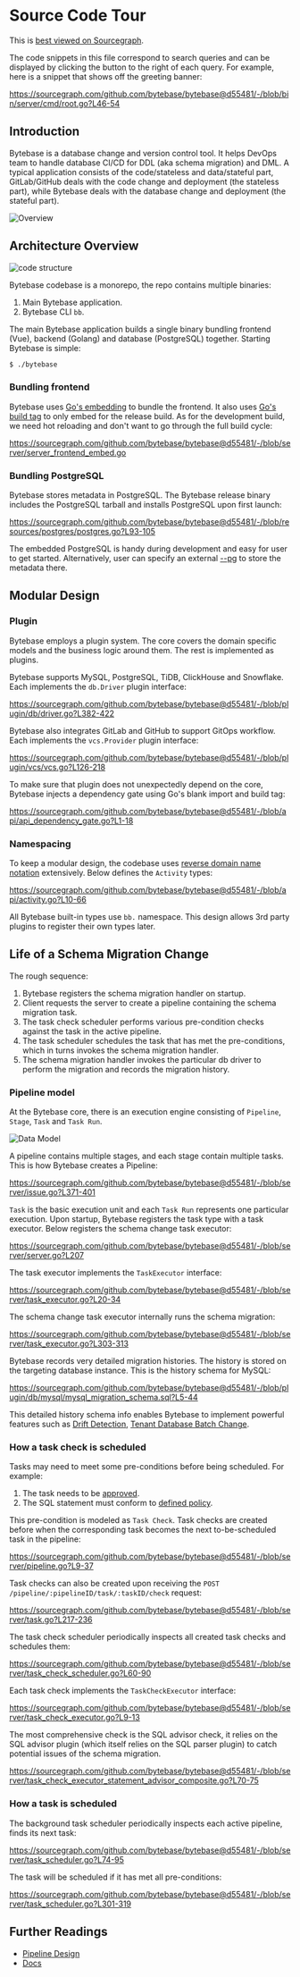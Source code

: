 # Source Code Tour

This is [best viewed on Sourcegraph](https://sourcegraph.com/github.com/bytebase/bytebase/-/blob/docs/design/source-code-tour.snb.md).

The code snippets in this file correspond to search queries and can be displayed by clicking the button to the right of each query. For example, here is a snippet that shows off the greeting banner:

https://sourcegraph.com/github.com/bytebase/bytebase@d55481/-/blob/bin/server/cmd/root.go?L46-54

## Introduction

Bytebase is a database change and version control tool. It helps DevOps team to handle database CI/CD for DDL (aka schema migration) and DML. A typical application consists of the code/stateless and data/stateful part, GitLab/GitHub deals with the code change and deployment (the stateless part), while Bytebase deals with the database change and deployment (the stateful part).

![Overview](https://raw.githubusercontent.com/bytebase/bytebase/main/docs/assets/overview2.webp)

## Architecture Overview

![code structure](https://raw.githubusercontent.com/bytebase/bytebase/main/docs/design/assets/code-structure.png)

Bytebase codebase is a monorepo, the repo contains multiple binaries:

1. Main Bytebase application.
1. Bytebase CLI `bb`.

The main Bytebase application builds a single binary bundling frontend (Vue), backend (Golang) and database (PostgreSQL) together. Starting Bytebase is simple:

```bash
$ ./bytebase
```

### Bundling frontend

Bytebase uses [Go's embedding](https://pkg.go.dev/embed) to bundle the frontend. It also uses [Go's build tag](https://pkg.go.dev/go/build#hdr-Build_Constraints) to only embed for the release build. As for the development build, we need hot reloading and don't want to go through the full build cycle:

https://sourcegraph.com/github.com/bytebase/bytebase@d55481/-/blob/server/server_frontend_embed.go

### Bundling PostgreSQL

Bytebase stores metadata in PostgreSQL. The Bytebase release binary includes the PostgreSQL tarball and installs PostgreSQL upon first launch:

https://sourcegraph.com/github.com/bytebase/bytebase@d55481/-/blob/resources/postgres/postgres.go?L93-105

The embedded PostgreSQL is handy during development and easy for user to get started. Alternatively, user can specify an external [--pg](https://www.bytebase.com/docs/get-started/install/external-postgres) to store the metadata there.

## Modular Design

### Plugin

Bytebase employs a plugin system. The core covers the domain specific models and the business logic around them. The rest is implemented as plugins.

Bytebase supports MySQL, PostgreSQL, TiDB, ClickHouse and Snowflake. Each implements the `db.Driver` plugin interface:

https://sourcegraph.com/github.com/bytebase/bytebase@d55481/-/blob/plugin/db/driver.go?L382-422

Bytebase also integrates GitLab and GitHub to support GitOps workflow. Each implements the `vcs.Provider` plugin interface:

https://sourcegraph.com/github.com/bytebase/bytebase@d55481/-/blob/plugin/vcs/vcs.go?L126-218

To make sure that plugin does not unexpectedly depend on the core, Bytebase injects a dependency gate using Go's blank import and build tag:

https://sourcegraph.com/github.com/bytebase/bytebase@d55481/-/blob/api/api_dependency_gate.go?L1-18

### Namespacing

To keep a modular design, the codebase uses [reverse domain name notation](https://en.wikipedia.org/wiki/Reverse_domain_name_notation) extensively. Below defines the `Activity` types:

https://sourcegraph.com/github.com/bytebase/bytebase@d55481/-/blob/api/activity.go?L10-66

All Bytebase built-in types use `bb.` namespace. This design allows 3rd party plugins to register their own types later.

## Life of a Schema Migration Change

The rough sequence:

1. Bytebase registers the schema migration handler on startup.
1. Client requests the server to create a pipeline containing the schema migration task.
1. The task check scheduler performs various pre-condition checks against the task in the active pipeline.
1. The task scheduler schedules the task that has met the pre-conditions, which in turns invokes the schema migration handler.
1. The schema migration handler invokes the particular db driver to perform the migration and records the migration history.

### Pipeline model

At the Bytebase core, there is an execution engine consisting of `Pipeline`, `Stage`, `Task` and `Task Run`.

![Data Model](https://raw.githubusercontent.com/bytebase/bytebase/main/docs/assets/data-model-v1.webp)

A pipeline contains multiple stages, and each stage contain multiple tasks. This is how Bytebase creates a Pipeline:

https://sourcegraph.com/github.com/bytebase/bytebase@d55481/-/blob/server/issue.go?L371-401

`Task` is the basic execution unit and each `Task Run` represents one particular execution. Upon startup, Bytebase registers the task type with a task executor. Below registers the schema change task executor:

https://sourcegraph.com/github.com/bytebase/bytebase@d55481/-/blob/server/server.go?L207

The task executor implements the `TaskExecutor` interface:

https://sourcegraph.com/github.com/bytebase/bytebase@d55481/-/blob/server/task_executor.go?L20-34

The schema change task executor internally runs the schema migration:

https://sourcegraph.com/github.com/bytebase/bytebase@d55481/-/blob/server/task_executor.go?L303-313

Bytebase records very detailed migration histories. The history is stored on the targeting database instance. This is the history schema for MySQL:

https://sourcegraph.com/github.com/bytebase/bytebase@d55481/-/blob/plugin/db/mysql/mysql_migration_schema.sql?L5-44

This detailed history schema info enables Bytebase to implement powerful features such as [Drift Detection](https://www.bytebase.com/docs/anomaly-detection/drift-detection), [Tenant Database Batch Change](https://www.bytebase.com/docs/batch-change/multi-tenant-change).

### How a task check is scheduled

Tasks may need to meet some pre-conditions before being scheduled. For example:

1. The task needs to be [approved](https://www.bytebase.com/docs/administration/environment-policy/approval-policy).
1. The SQL statement must conform to [defined policy](https://www.bytebase.com/docs/sql-review/review-rules).

This pre-condition is modeled as `Task Check`. Task checks are created before when the corresponding task becomes the next to-be-scheduled task in the pipeline:

https://sourcegraph.com/github.com/bytebase/bytebase@d55481/-/blob/server/pipeline.go?L9-37

Task checks can also be created upon receiving the `POST /pipeline/:pipelineID/task/:taskID/check` request:

https://sourcegraph.com/github.com/bytebase/bytebase@d55481/-/blob/server/task.go?L217-236

The task check scheduler periodically inspects all created task checks and schedules them:

https://sourcegraph.com/github.com/bytebase/bytebase@d55481/-/blob/server/task_check_scheduler.go?L60-90

Each task check implements the `TaskCheckExecutor` interface:

https://sourcegraph.com/github.com/bytebase/bytebase@d55481/-/blob/server/task_check_executor.go?L9-13

The most comprehensive check is the SQL advisor check, it relies on the SQL advisor plugin (which itself relies on the SQL parser plugin) to catch potential issues of the schema migration.

https://sourcegraph.com/github.com/bytebase/bytebase@d55481/-/blob/server/task_check_executor_statement_advisor_composite.go?L70-75

### How a task is scheduled

The background task scheduler periodically inspects each active pipeline, finds its next task:

https://sourcegraph.com/github.com/bytebase/bytebase@d55481/-/blob/server/task_scheduler.go?L74-95

The task will be scheduled if it has met all pre-conditions:

https://sourcegraph.com/github.com/bytebase/bytebase@d55481/-/blob/server/task_scheduler.go?L301-319

## Further Readings

- [Pipeline Design](https://sourcegraph.com/github.com/bytebase/bytebase/-/blob/docs/design/pipeline.md)
- [Docs](https://bytebase.com/docs)
